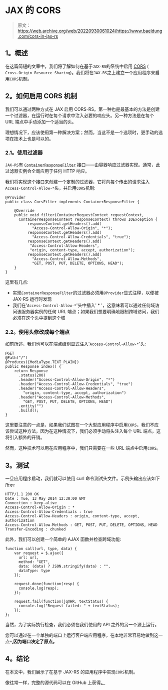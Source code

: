 # JAX 的 CORS

> 原文：<https://web.archive.org/web/20220930061024/https://www.baeldung.com/cors-in-jax-rs>

## 1。概述

在这篇简短的文章中，我们将了解如何在基于`JAX-RS`的系统中启用 [CORS](/web/20220628082640/https://www.baeldung.com/cs/cors-preflight-requests) ( `Cross-Origin Resource Sharing`)。我们将在`JAX-RS`之上建立一个应用程序来启用`CORS`机制。

## 2。如何启用 CORS 机制

我们可以通过两种方式在 JAX 启用 CORS-RS。第一种也是最基本的方法是创建一个过滤器，在运行时在每个请求中注入必要的响应头。另一种方法是在每个 URL 端点中手动添加一个适当的头。

理想情况下，应该使用第一种解决方案；然而，当这不是一个选项时，更手动的选项在技术上也是可以的。

### 2.1。使用过滤器

`JAX-RS`有 [`ContainerResponseFilter`](https://web.archive.org/web/20220628082640/https://docs.oracle.com/javaee/7/api/javax/ws/rs/container/ContainerResponseFilter.html) 接口——由容器响应过滤器实现。通常，此过滤器实例会全局应用于任何 HTTP 响应。

我们将实现这个接口来创建一个定制的过滤器，它将向每个传出的请求注入`Access-Control-Allow-*`头，并启用`CORS`机制:

```
@Provider
public class CorsFilter implements ContainerResponseFilter {

    @Override
    public void filter(ContainerRequestContext requestContext, 
      ContainerResponseContext responseContext) throws IOException {
          responseContext.getHeaders().add(
            "Access-Control-Allow-Origin", "*");
          responseContext.getHeaders().add(
            "Access-Control-Allow-Credentials", "true");
          responseContext.getHeaders().add(
           "Access-Control-Allow-Headers",
           "origin, content-type, accept, authorization");
          responseContext.getHeaders().add(
            "Access-Control-Allow-Methods", 
            "GET, POST, PUT, DELETE, OPTIONS, HEAD");
    }
}
```

这里有几点:

*   实现`ContainerResponseFilter`的过滤器必须用`@Provider`显式注释，以便被 JAX-RS 运行时发现
*   我们在'`Access-Control-Allow-*`'头中插入' * '，这意味着可以通过任何域访问该服务器实例的任何 URL 端点；如果我们想要明确地限制跨域访问，我们必须在这个头中提到这个域

### 2.2。使用头修改成每个端点

如前所述，我们也可以在端点级别显式注入'`Access-Control-Allow-*`'头:

```
@GET
@Path("/")
@Produces({MediaType.TEXT_PLAIN})
public Response index() {
    return Response
      .status(200)
      .header("Access-Control-Allow-Origin", "*")
      .header("Access-Control-Allow-Credentials", "true")
      .header("Access-Control-Allow-Headers",
        "origin, content-type, accept, authorization")
      .header("Access-Control-Allow-Methods", 
        "GET, POST, PUT, DELETE, OPTIONS, HEAD")
      .entity("")
      .build();
}
```

这里要注意的一点是，如果我们试图在一个大型应用程序中启用`CORS`，我们不应该尝试这种方法，因为在这种情况下，我们必须手动将头注入每个 URL 端点，这将引入额外的开销。

然而，这种技术可以用在应用程序中，我们只需要在一些 URL 端点中启用`CORS`。

## 3。测试

一旦应用程序启动，我们就可以使用 curl 命令测试头文件。示例头输出应该如下所示:

```
HTTP/1.1 200 OK
Date : Tue, 13 May 2014 12:30:00 GMT
Connection : keep-alive
Access-Control-Allow-Origin : *
Access-Control-Allow-Credentials : true
Access-Control-Allow-Headers : origin, content-type, accept, authorization
Access-Control-Allow-Methods : GET, POST, PUT, DELETE, OPTIONS, HEAD
Transfer-Encoding : chunked
```

此外，我们可以创建一个简单的 AJAX 函数并检查跨域功能:

```
function call(url, type, data) {
    var request = $.ajax({
      url: url,
      method: "GET",
      data: (data) ? JSON.stringify(data) : "",
      dataType: type
    });

    request.done(function(resp) {
      console.log(resp);
    });

    request.fail(function(jqXHR, textStatus) {
      console.log("Request failed: " + textStatus);
    });
};
```

当然，为了实际执行检查，我们必须在我们使用的 API 之外的另一个源上运行。

您可以通过在一个单独的端口上运行客户端应用程序，在本地非常容易地做到这一点–**,因为端口决定了原点。**

## 4。结论

在本文中，我们展示了在基于 JAX-RS 的应用程序中实现`CORS`机制。

像往常一样，完整的源代码可以在 GitHub 上获得[。](https://web.archive.org/web/20220628082640/https://github.com/eugenp/tutorials/tree/master/resteasy)